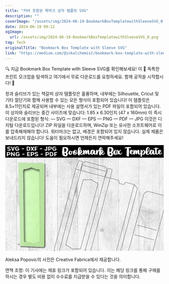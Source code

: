 ```yaml
---
title: "커버 포함된 북마크 상자 템플릿 SVG"
description: ""
coverImage: "/assets/img/2024-06-19-BookmarkBoxTemplatewithSleeveSVG_0.png"
date: 2024-06-19 09:12
ogImage: 
  url: /assets/img/2024-06-19-BookmarkBoxTemplatewithSleeveSVG_0.png
tag: Tech
originalTitle: "Bookmark Box Template with Sleeve SVG"
link: "https://medium.com/@inkalchemist/bookmark-box-template-with-sleeve-svg-26a0820280cd"
---
```



🔍 지금 Bookmark Box Template with Sleeve SVG를 확인해보세요! 이 📁 독특한 프린트 모크업을 탐색하고 여기에서 무료 다운로드를 요청하세요. 함께 공작을 시작합시다! 🚀

창과 슬리브가 있는 책갈피 상자 템플릿은 훌륭하며, 내부에는 Silhouette, Cricut 및 기타 절단기와 함께 사용할 수 있는 모든 형식이 포함되어 있습니다! 이 템플릿은 8.5×11인치로 제공되며 내부에는 사용 설명서가 있는 PDF 파일이 포함되어 있습니다. 이 상자와 슬리브는 중간 사이즈에 맞습니다: 1.85 x 6.30인치 (47 x 160mm) 이 즉시 다운로드에 포함된 형식: — SVG — DXF — EPS — PNG — PDF — JPG 이것은 디지털 다운로드입니다! ZIP 파일을 다운로드하며, WinZip 또는 유사한 소프트웨어로 이를 압축해제해야 합니다. 워터마크는 없고, 배경은 포함되어 있지 않습니다. 실제 제품은 보내드리지 않습니다! 도움이 필요하시면 언제든지 연락해주세요!

![이미지](/assets/img/2024-06-19-BookmarkBoxTemplatewithSleeveSVG_0.png)

Aleksa Popovic의 사진은 Creative Fabrica에서 제공합니다.

<div class="content-ad"></div>

면책 조항: 이 기사에는 제휴 링크가 포함되어 있습니다. 이는 해당 링크를 통해 구매를 하시는 경우 별도 비용 없이 수수료를 지급받을 수 있다는 것을 의미합니다.